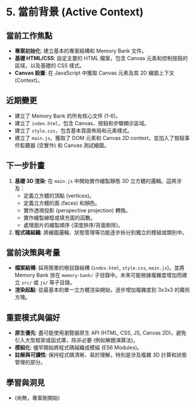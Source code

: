 # 5. 當前背景 (Active Context)

## 當前工作焦點

*   **專案初始化**: 建立基本的專案結構和 Memory Bank 文件。
*   **基礎 HTML/CSS**: 設定主要的 HTML 檔案，包含 Canvas 元素和控制按鈕的區域，以及基礎的 CSS 樣式。
*   **Canvas 設置**: 在 JavaScript 中獲取 Canvas 元素及其 2D 繪圖上下文 (Context)。

## 近期變更

*   建立了 Memory Bank 的所有核心文件 (1-6)。
*   建立了 `index.html`，包含 Canvas、按鈕和步驟顯示區域。
*   建立了 `style.css`，包含基本頁面佈局和元素樣式。
*   建立了 `main.js`，獲取了 DOM 元素和 Canvas 2D context，並加入了按鈕事件監聽器 (空實作) 和 Canvas 測試繪圖。

## 下一步計畫

1.  **基礎 3D 渲染**: 在 `main.js` 中開始實作繪製靜態 3D 立方體的邏輯。這將涉及：
    *   定義立方體的頂點 (vertices)。
    *   定義立方體的面 (faces) 和顏色。
    *   實作透視投影 (perspective projection) 轉換。
    *   實作繪製線框或填充面的函數。
    *   處理面片的繪製順序 (深度排序/背面剔除)。
2.  **程式碼組織**: 將繪圖邏輯、狀態管理等功能逐步拆分到獨立的模組或類別中。

## 當前決策與考量

*   **檔案結構**: 採用簡單的根目錄結構 (`index.html`, `style.css`, `main.js`)，並將 Memory Bank 放在 `memory-bank/` 子目錄中。未來可能根據複雜度增加而建立 `src/` 或 `js/` 等子目錄。
*   **渲染起點**: 從最基本的單一立方體渲染開始，逐步增加複雜度到 3x3x3 的魔術方塊。

## 重要模式與偏好

*   **原生優先**: 盡可能使用瀏覽器原生 API (HTML, CSS, JS, Canvas 2D)，避免引入大型框架或函式庫，除非必要 (例如解題演算法)。
*   **模組化**: 儘早開始將程式碼組織成模組 (ES6 Modules)。
*   **註解與可讀性**: 保持程式碼清晰、易於理解，特別是涉及複雜 3D 計算和狀態管理的部分。

## 學習與洞見

*   (尚無，專案剛開始)
